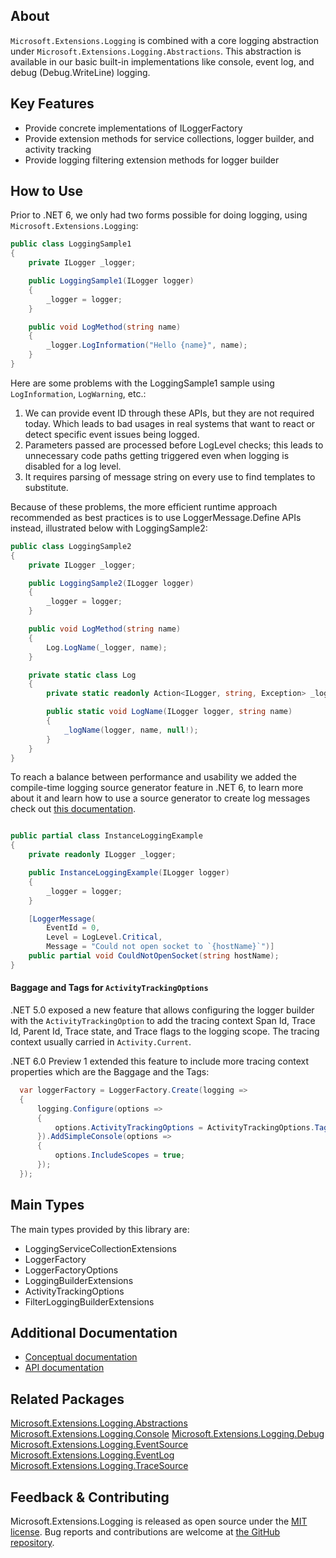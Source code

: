## About

<!-- A description of the package and where one can find more documentation -->

`Microsoft.Extensions.Logging` is combined with a core logging abstraction under `Microsoft.Extensions.Logging.Abstractions`. This abstraction is available in our basic built-in implementations like console, event log, and debug (Debug.WriteLine) logging.

## Key Features

<!-- The key features of this package -->

* Provide concrete implementations of ILoggerFactory
* Provide extension methods for service collections, logger builder, and activity tracking
* Provide logging filtering extension methods for logger builder

## How to Use

<!-- A compelling example on how to use this package with code, as well as any specific guidelines for when to use the package -->
Prior to .NET 6, we only had two forms possible for doing logging, using `Microsoft.Extensions.Logging`:

```cs
public class LoggingSample1
{
    private ILogger _logger;

    public LoggingSample1(ILogger logger)
    {
        _logger = logger;
    }

    public void LogMethod(string name)
    {
        _logger.LogInformation("Hello {name}", name);
    }
}
```

Here are some problems with the LoggingSample1 sample using `LogInformation`, `LogWarning`, etc.:

1. We can provide event ID through these APIs, but they are not required today. Which leads to bad usages in real systems that want to react or detect specific event issues being logged.
2. Parameters passed are processed before LogLevel checks; this leads to unnecessary code paths getting triggered even when logging is disabled for a log level.
3. It requires parsing of message string on every use to find templates to substitute.

Because of these problems, the more efficient runtime approach recommended as best practices is to use LoggerMessage.Define APIs instead, illustrated below with LoggingSample2:

```cs
public class LoggingSample2
{
    private ILogger _logger;

    public LoggingSample2(ILogger logger)
    {
        _logger = logger;
    }

    public void LogMethod(string name)
    {
        Log.LogName(_logger, name);
    }

    private static class Log
    {
        private static readonly Action<ILogger, string, Exception> _logName = LoggerMessage.Define<string>(LogLevel.Information, 0, @"Hello {name}");

        public static void LogName(ILogger logger, string name)
        {
            _logName(logger, name, null!);
        }
    }
}
```

To reach a balance between performance and usability we added the compile-time logging source generator feature in .NET 6, to learn more about it and learn how to use a source generator to create log messages check out [this documentation](https://learn.microsoft.com/dotnet/core/extensions/logger-message-generator).

```csharp

public partial class InstanceLoggingExample
{
    private readonly ILogger _logger;

    public InstanceLoggingExample(ILogger logger)
    {
        _logger = logger;
    }

    [LoggerMessage(
        EventId = 0,
        Level = LogLevel.Critical,
        Message = "Could not open socket to `{hostName}`")]
    public partial void CouldNotOpenSocket(string hostName);
}
```

####  Baggage and Tags for `ActivityTrackingOptions`

.NET 5.0 exposed a new feature that allows configuring the logger builder with the `ActivityTrackingOption` to add the tracing context Span Id, Trace Id, Parent Id, Trace state, and Trace flags to the logging scope. The tracing context usually carried in `Activity.Current`.

.NET 6.0 Preview 1 extended this feature to include more tracing context properties which are the Baggage and the Tags:

```cs
  var loggerFactory = LoggerFactory.Create(logging =>
  {
      logging.Configure(options =>
      {
          options.ActivityTrackingOptions = ActivityTrackingOptions.Tags | ActivityTrackingOptions.Baggage;
      }).AddSimpleConsole(options =>
      {
          options.IncludeScopes = true;
      });
  });
```

## Main Types

<!-- The main types provided in this library -->

The main types provided by this library are:

* LoggingServiceCollectionExtensions
* LoggerFactory
* LoggerFactoryOptions
* LoggingBuilderExtensions
* ActivityTrackingOptions
* FilterLoggingBuilderExtensions

## Additional Documentation

<!-- Links to further documentation. Remove conceptual documentation if not available for the library. -->

* [Conceptual documentation](https://learn.microsoft.com/dotnet/core/extensions/logging)
* [API documentation](https://learn.microsoft.com/dotnet/api/microsoft.extensions.logging)

## Related Packages

<!-- The related packages associated with this package -->
[Microsoft.Extensions.Logging.Abstractions](https://www.nuget.org/packages/Microsoft.Extensions.Logging.Abstractions)
[Microsoft.Extensions.Logging.Console](https://www.nuget.org/packages/Microsoft.Extensions.Logging.Console)
[Microsoft.Extensions.Logging.Debug](https://www.nuget.org/packages/Microsoft.Extensions.Logging.Debug)
[Microsoft.Extensions.Logging.EventSource](https://www.nuget.org/packages/Microsoft.Extensions.Logging.EventSource)
[Microsoft.Extensions.Logging.EventLog](https://www.nuget.org/packages/Microsoft.Extensions.Logging.EventLog)
[Microsoft.Extensions.Logging.TraceSource](https://www.nuget.org/packages/Microsoft.Extensions.Logging.TraceSource)

## Feedback & Contributing

<!-- How to provide feedback on this package and contribute to it -->

Microsoft.Extensions.Logging is released as open source under the [MIT license](https://licenses.nuget.org/MIT). Bug reports and contributions are welcome at [the GitHub repository](https://github.com/dotnet/runtime).